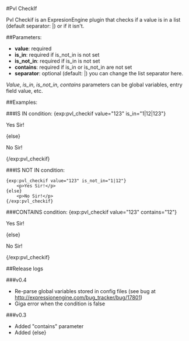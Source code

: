 #Pvl CheckIf

Pvl Checkif is an ExpresionEngine plugin that checks if a value is in a list (default separator: |) or if it isn't.

##Parameters:

- **value**: required
- **is_in**: required if is_not_in is not set
- **is_not_in**: required if is_in is not set
- **contains**: required if is_in or is_not_in are not set
- **separator**: optional (default: |) you can change the list separator here.

*Value*, *is_in*, *is_not_in*, *contains* parameters can be global variables, entry field value, etc.

##Examples:
	
###IS IN condition:
	{exp:pvl_checkif value="123" is_in="1|12|123"}
		<p>Yes Sir!</p>
	{else}
		<p>No Sir!</p>
	{/exp:pvl_checkif}

###IS NOT IN condition:
	
	{exp:pvl_checkif value="123" is_not_in="1|12"}
		<p>Yes Sir!</p>
	{else}
		<p>No Sir!</p>
	{/exp:pvl_checkif}

###CONTAINS condition:
	{exp:pvl_checkif value="123" contains="12"}
		<p>Yes Sir!</p>
	{else}
		<p>No Sir!</p>
	{/exp:pvl_checkif}


##Release logs

###v0.4
- Re-parse global variables stored in config files (see bug at http://expressionengine.com/bug_tracker/bug/17801)
- Giga error when the condition is false

###v0.3
- Added "contains" parameter
- Added {else}
